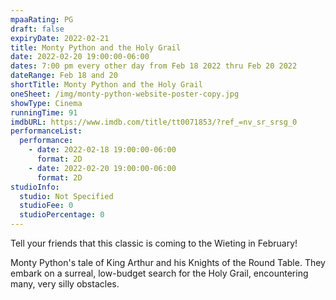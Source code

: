 ```yaml
---
mpaaRating: PG
draft: false
expiryDate: 2022-02-21
title: Monty Python and the Holy Grail
date: 2022-02-20 19:00:00-06:00
dates: 7:00 pm every other day from Feb 18 2022 thru Feb 20 2022
dateRange: Feb 18 and 20
shortTitle: Monty Python and the Holy Grail
oneSheet: /img/monty-python-website-poster-copy.jpg
showType: Cinema
runningTime: 91
imdbURL: https://www.imdb.com/title/tt0071853/?ref_=nv_sr_srsg_0
performanceList:
  performance:
    - date: 2022-02-18 19:00:00-06:00
      format: 2D
    - date: 2022-02-20 19:00:00-06:00
      format: 2D
studioInfo:
  studio: Not Specified
  studioFee: 0
  studioPercentage: 0
---
```


Tell your friends that this classic is coming to the Wieting in February!

Monty Python's tale of King Arthur and his Knights of the Round Table. They embark on a surreal, low-budget search for the Holy Grail, encountering many, very silly obstacles.